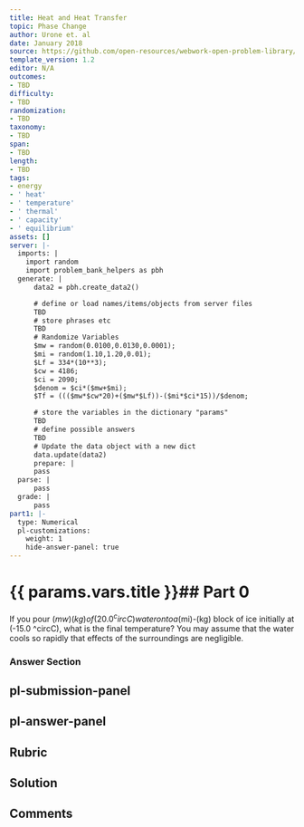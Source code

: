 ```yaml
---
title: Heat and Heat Transfer
topic: Phase Change
author: Urone et. al
date: January 2018
source: https://github.com/open-resources/webwork-open-problem-library/tree/master/Contrib/BrockPhysics/College_Physics_Urone/14.Heat_and_Heat_Transfer/14-03.Phase_Change/NU_U17_14_03_015.pg
template_version: 1.2
editor: N/A
outcomes:
- TBD
difficulty:
- TBD
randomization:
- TBD
taxonomy:
- TBD
span:
- TBD
length:
- TBD
tags:
- energy
- ' heat'
- ' temperature'
- ' thermal'
- ' capacity'
- ' equilibrium'
assets: []
server: |-
  imports: |
    import random
    import problem_bank_helpers as pbh
  generate: |
      data2 = pbh.create_data2()

      # define or load names/items/objects from server files
      TBD
      # store phrases etc
      TBD
      # Randomize Variables
      $mw = random(0.0100,0.0130,0.0001);
      $mi = random(1.10,1.20,0.01);
      $Lf = 334*(10**3);
      $cw = 4186;
      $ci = 2090;
      $denom = $ci*($mw+$mi);
      $Tf = ((($mw*$cw*20)+($mw*$Lf))-($mi*$ci*15))/$denom;

      # store the variables in the dictionary "params"
      TBD
      # define possible answers
      TBD
      # Update the data object with a new dict
      data.update(data2)
      prepare: |
      pass
  parse: |
      pass
  grade: |
      pass
part1: |-
  type: Numerical
  pl-customizations:
    weight: 1
    hide-answer-panel: true
---
```


# {{ params.vars.title }}## Part 0 
If you pour ($mw) (kg) of (20.0 ^circC) water onto a ($mi)-(kg) block of ice initially at (-15.0 ^circC), what is the final temperature? You may assume that the water cools so rapidly that effects of the surroundings are negligible. 


### Answer Section 


## pl-submission-panel 


## pl-answer-panel 


## Rubric 


## Solution 


## Comments 


